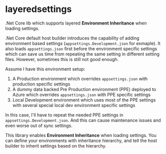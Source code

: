 # layeredsettings
.Net Core lib which supports layered **Environment Inheritance** when loading settings.

.Net Core default host builder introduces the capability of adding environment based settings (```appsettings.Development.json``` for exmaple). It also loads ```appsettings.json``` first before the environment specific settings which can save us time from repeating the same setting in different setting files.
However, sometimes this is still not good enough.

Assume I have this environment setup:
1. A Production environment which overrides ```appsettings.json``` with production specific settings
1. A dummy data backed Pre Production environment (PPE) deployed to Azure which overrides ```appsettings.json``` with PPE specific settings
1. Local Development environment which uses most of the PPE settings with several special local dev environment specific settings

In this case, I'll have to repeat the needed PPE settings in ```appsettings.Development.json```. And this can cause maintenance issues and even worse out of sync settings.

This library enables **Environment Inheritance** when loading settings. You can define your environments with inheritance hierarchy, and tell the host builder to inherit settings based on the hierarchy.
